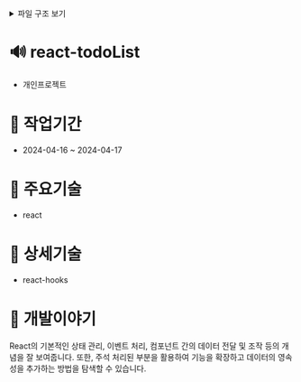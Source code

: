 <details>
<summary>파일 구조 보기</summary>
src<br/>
 ┣ components<br/>
 ┃ ┣ Buttons.js<br/>
 ┃ ┣ DiaryEditor.js<br/>
 ┃ ┣ DiaryItem.js<br/>
 ┃ ┣ DiaryList.js<br/>
 ┃ ┣ EmotionList.js<br/>
 ┃ ┣ GalleryCard.js<br/>
 ┃ ┣ GalleryDetail.js<br/>
 ┃ ┣ GallerySearch.js<br/>
 ┃ ┣ Header.js<br/>
 ┃ ┣ NavBar.js<br/>
 ┃ ┗ Viewer.js<br/>
 ┣ hook<br/>
 ┃ ┗ useDiary.js<br/>
 ┣ img<br/>
 ┃ ┣ emotion1.png<br/>
 ┃ ┣ emotion2.png<br/>
 ┃ ┣ emotion3.png<br/>
 ┃ ┣ emotion4.png<br/>
 ┃ ┗ emotion5.png<br/>
 ┣ pages<br/>
 ┃ ┣ DiaryEdit.js<br/>
 ┃ ┣ DiaryHome.js<br/>
 ┃ ┣ DiaryInfo.js<br/>
 ┃ ┣ DiaryNew.js<br/>
 ┃ ┗ GalleryHome.js<br/>
 ┣ redux<br/>
 ┃ ┣ actions<br/>
 ┃ ┃ ┗ tailAction.js<br/>
 ┃ ┣ reducers<br/>
 ┃ ┃ ┣ index.js<br/>
 ┃ ┃ ┗ tailReducer.js<br/>
 ┃ ┗ store.js<br/>
 ┣ App.css<br/>
 ┣ App.js<br/>
 ┣ index.css<br/>
 ┣ index.js<br/>
 ┗ util.js<br/>
</details>

# 🔊 react-todoList
- 개인프로젝트

# 📅 작업기간
- 2024-04-16 ~ 2024-04-17

# 📍 주요기술
- react

# 🔦 상세기술
- react-hooks

# 📕 개발이야기
React의 기본적인 상태 관리, 이벤트 처리, 컴포넌트 간의 데이터 전달 및 조작 등의 개념을 잘 보여줍니다. 또한, 주석 처리된 부분을 활용하여 기능을 확장하고 데이터의 영속성을 추가하는 방법을 탐색할 수 있습니다.
